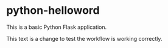 # python-helloword

This is a basic Python Flask application.

This text is a change to test the workflow is working correctly.
